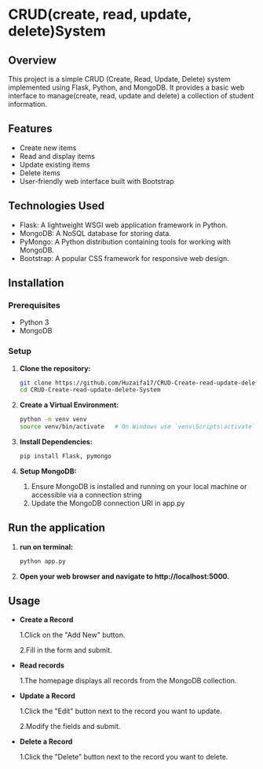 # CRUD(create, read, update, delete)System

## Overview

This project is a simple CRUD (Create, Read, Update, Delete) system implemented using Flask, Python, and MongoDB. It provides a basic web interface to manage(create, read, update and delete) a collection of student information.

## Features

- Create new items
- Read and display items
- Update existing items
- Delete items
- User-friendly web interface built with Bootstrap

## Technologies Used

- Flask: A lightweight WSGI web application framework in Python.
- MongoDB: A NoSQL database for storing data.
- PyMongo: A Python distribution containing tools for working with MongoDB.
- Bootstrap: A popular CSS framework for responsive web design.

## Installation

### Prerequisites

- Python 3
- MongoDB

### Setup

1. **Clone the repository:**
   ```bash
   git clone https://github.com/Huzaifa17/CRUD-Create-read-update-delete-System
   cd CRUD-Create-read-update-delete-System
   
2. **Create a Virtual Environment:**
   ```bash
   python -m venv venv
   source venv/bin/activate   # On Windows use `venv\Scripts\activate`
   
3. **Install Dependencies:**
   ```bash
   pip install Flask, pymongo

4. **Setup MongoDB:**

   1. Ensure MongoDB is installed and running on your local machine or accessible via a connection string
   2. Update the MongoDB connection URI in app.py

## Run the application
1. **run on terminal:**
   ```bash
   python app.py
   
2. **Open your web browser and navigate to http://localhost:5000.**

## Usage
- **Create a Record**

  1.Click on the "Add New" button.
  
  2.Fill in the form and submit.
     
- **Read records**
  
  1.The homepage displays all records from the MongoDB collection.

- **Update a Record**
  
  1.Click the "Edit" button next to the record you want to update.
  
  2.Modify the fields and submit.

- **Delete a Record**
  
  1.Click the "Delete" button next to the record you want to delete.

